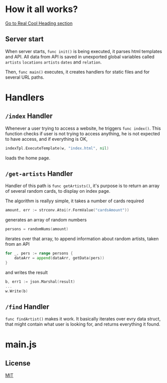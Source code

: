 # How it all works?
[Go to Real Cool Heading section](#```/find```-handler)
## Server start

When server starts, ```func init()``` is being executed, it parses html templates and API. All data from API is saved in unexported global variables called  ```artists``` ```locations``` ```artists``` ```dates``` and ```relation```.

Then, ```func main()``` executes, it creates handlers for static files and for several URL paths.

# Handlers
## ```/index``` Handler

Whenever a user trying to access a website, he triggers ```func index()```. This function checks if user is not trying to access anything, he is not expected to have access, and if everything is OK,
```go
indexTpl.ExecuteTemplate(w, "index.html", nil)
```
loads the home page.

## ```/get-artists``` Handler

Handler of this path is ```func getArtists()```, it's purpose is to return an array of several random cards, to display
on index page.

The algorithm is reallyy simple, it takes a number of cards required
```go
amount, err := strconv.Atoi(r.FormValue("cardsAmount"))
```
generates an array of random numbers
```go
persons = randomNums(amount)
```

iterates over that array, to append information about random artists, taken from an API
```go
for _, pers := range persons {
	dataArr = append(dataArr, getData(pers))
}
```

and writes the result
```go
b, err1 := json.Marshal(result)
...
w.Write(b)
```

## ```/find``` Handler

```func findArtist()``` makes it work. It basically iterates over evry data struct, that might contain what user is looking for, and returns everything it found.

# main.js

## License
[MIT](https://choosealicense.com/licenses/mit/)